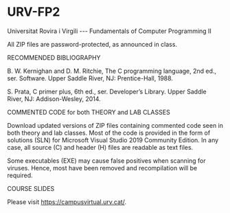 # URV-FP2
Universitat Rovira i Virgili --- Fundamentals of Computer Programming II

All ZIP files are password-protected, as announced in class.

RECOMMENDED BIBLIOGRAPHY

B. W. Kernighan and D. M. Ritchie, The C programming language, 2nd ed., ser. Software. Upper Saddle River, NJ: Prentice-Hall, 1988.

S. Prata, C primer plus, 6th ed., ser. Developer’s Library. Upper Saddle River, NJ: Addison-Wesley, 2014.

COMMENTED CODE for both THEORY and LAB CLASSES

Download updated versions of ZIP files containing commented code seen in both theory and lab classes. 
Most of the code is provided in the form of solutions (SLN) for Microsoft Visual Studio 2019 Community Edition.
In any case, all source (C) and header (H) files are readable as text files.

Some executables (EXE) may cause false positives when scanning for viruses. 
Hence, most have been removed and recompilation will be required. 

COURSE SLIDES

Please visit https://campusvirtual.urv.cat/.
